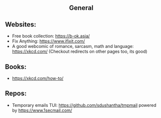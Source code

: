 <h2 align="center">General</h2>

## Websites:
 * Free book collection: https://b-ok.asia/
 * Fix Anything: https://www.ifixit.com/
 * A good webcomic of romance, sarcasm, math and language: https://xkcd.com/ (Checkout redirects on other pages too, its good)

## Books:
 * https://xkcd.com/how-to/
## Repos:
  * Temporary emails TUI: https://github.com/sdushantha/tmpmail powered by https://www.1secmail.com/
